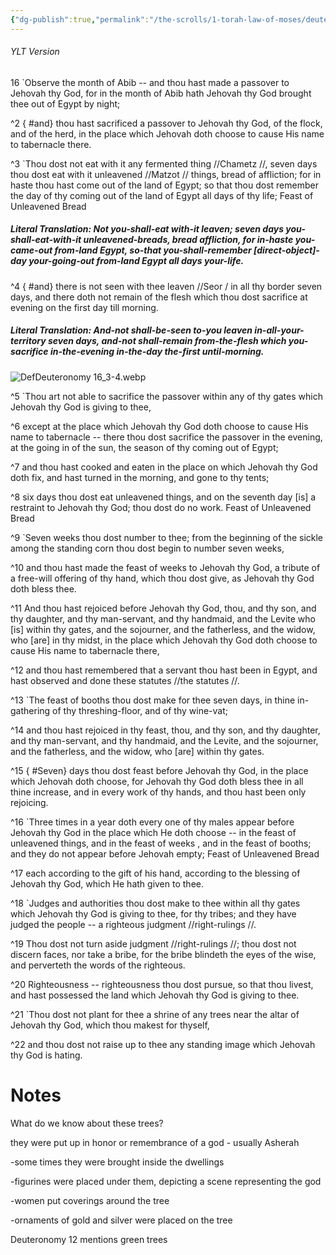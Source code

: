 ```yaml
---
{"dg-publish":true,"permalink":"/the-scrolls/1-torah-law-of-moses/deuteronomy-16/","tags":["#Deuteronomy16","#passover"]}
---
```



###### YLT Version

16 `Observe the month of Abib -- and thou hast made a passover  to Jehovah thy God, for in the month of Abib hath Jehovah thy God brought thee out of Egypt by night;

^2
{ #and}
 thou hast sacrificed a passover  to Jehovah thy God, of the flock, and of the herd, in the place which Jehovah doth choose to cause His name to tabernacle there.

^3 `Thou dost not eat with it any fermented thing //Chametz //, seven days thou dost eat with it unleavened //Matzot // things, bread of affliction; for in haste thou hast come out of the land of Egypt; so that thou dost remember the day of thy coming out of the land of Egypt all days of thy life; Feast of Unleavened Bread 

##### Literal Translation: Not you-shall-eat with-it leaven; seven days you-shall-eat-with-it unleavened-breads, bread affliction, for in-haste you-came-out from-land Egypt, so-that you-shall-remember [direct-object]-day your-going-out from-land Egypt all days your-life.

^4
{ #and}
 there is not seen with thee leaven //Seor / in all thy border seven days, and there doth not remain of the flesh which thou dost sacrifice at evening on the first day till morning.

##### Literal Translation: And-not shall-be-seen to-you leaven in-all-your-territory seven days, and-not shall-remain from-the-flesh which you-sacrifice in-the-evening in-the-day the-first until-morning.

![DefDeuteronomy 16_3-4.webp](/img/user/Assets/attachments/DefDeuteronomy%2016_3-4.webp)

^5 `Thou art not able to sacrifice the passover  within any of thy gates which Jehovah thy God is giving to thee,

^6 except at the place which Jehovah thy God doth choose to cause His name to tabernacle -- there thou dost sacrifice the passover  in the evening, at the going in of the sun, the season of thy coming out of Egypt;

^7 and thou hast cooked and eaten in the place on which Jehovah thy God doth fix, and hast turned in the morning, and gone to thy tents;

^8 six days thou dost eat unleavened things, and on the seventh day [is] a restraint to Jehovah thy God; thou dost do no work. Feast of Unleavened Bread 


^9 `Seven weeks thou dost number to thee; from the beginning of the sickle among the standing corn thou dost begin to number seven weeks,

^10 and thou hast made the feast of weeks  to Jehovah thy God, a tribute of a free-will offering of thy hand, which thou dost give, as Jehovah thy God doth bless thee.

^11 And thou hast rejoiced before Jehovah thy God, thou, and thy son, and thy daughter, and thy man-servant, and thy handmaid, and the Levite who [is] within thy gates, and the sojourner, and the fatherless, and the widow, who [are] in thy midst, in the place which Jehovah thy God doth choose to cause His name to tabernacle there,

^12 and thou hast remembered that a servant thou hast been in Egypt, and hast observed and done these statutes //the statutes //.

^13 `The feast of booths thou dost make for thee seven days, in thine in-gathering of thy threshing-floor, and of thy wine-vat;

^14 and thou hast rejoiced in thy feast, thou, and thy son, and thy daughter, and thy man-servant, and thy handmaid, and the Levite, and the sojourner, and the fatherless, and the widow, who [are] within thy gates.

^15
{ #Seven}
 days thou dost feast before Jehovah thy God, in the place which Jehovah doth choose, for Jehovah thy God doth bless thee in all thine increase, and in every work of thy hands, and thou hast been only rejoicing.

^16 `Three times in a year doth every one of thy males appear before Jehovah thy God in the place which He doth choose -- in the feast of unleavened things, and in the feast of weeks , and in the feast of booths; and they do not appear before Jehovah empty; Feast of Unleavened Bread 


^17 each according to the gift of his hand, according to the blessing of Jehovah thy God, which He hath given to thee.

^18 `Judges and authorities thou dost make to thee within all thy gates which Jehovah thy God is giving to thee, for thy tribes; and they have judged the people -- a righteous judgment //right-rulings //.

^19 Thou dost not turn aside judgment //right-rulings //; thou dost not discern faces, nor take a bribe, for the bribe blindeth the eyes of the wise, and perverteth the words of the righteous.

^20 Righteousness -- righteousness thou dost pursue, so that thou livest, and hast possessed the land which Jehovah thy God is giving to thee.

^21 `Thou dost not plant for thee a shrine of any trees near the altar of Jehovah thy God, which thou makest for thyself,

^22 and thou dost not raise up to thee any standing image which Jehovah thy God is hating.

# Notes
What do we know about these trees?

they were put up in honor or remembrance of a god - usually Asherah

-some times they were brought inside the dwellings

-figurines were placed under them, depicting a scene representing the god

-women put coverings around the tree

-ornaments of gold and silver were placed on the tree

Deuteronomy 12 mentions green trees